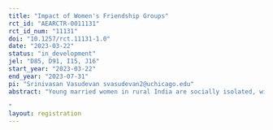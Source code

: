 ```yaml
---
title: "Impact of Women's Friendship Groups"
rct_id: "AEARCTR-0011131"
rct_id_num: "11131"
doi: "10.1257/rct.11131-1.0"
date: "2023-03-22"
status: "in_development"
jel: "D85, D91, I15, J16"
start_year: "2023-03-22"
end_year: "2023-07-31"
pi: "Srinivasan Vasudevan svasudevan2@uchicago.edu"
abstract: "Young married women in rural India are socially isolated, with potentially negative consequences for their psychological and subjective well-being, empowerment, and access to information. There is significant evidence on the positive economic effects of traditional in-person women’s groups focused on economic activities such as self-help groups and microfinance groups. In this study, we examine the role smartphone social media-based friendship groups can play in furthering women’s interests. We will evaluate the impact of participating in facilitated women’s friendship groups that involve significant smartphone-based interaction, on social networks/interactions, psychological well-being, subjective well-being, and empowerment. Further, we may explore the potential for such groups to provide a safe space to discuss and question social norms pertaining to women’s work, technology adoption, and fertility choices.
"
layout: registration
---
```


